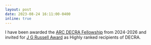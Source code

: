```yaml
---
layout: post
date: 2023-08-24 16:11:00-0400
inline: true
---
```

I have been awarded the [ARC DECRA Fellowship]((https://www.arc.gov.au/funding-research/funding-schemes/discovery-program/discovery-early-career-researcher-award-decra)) from 2024-2026 and invited for [J G Russell Award](https://www.science.org.au/supporting-science/awards-and-opportunities/j-g-russell-award) as Highly ranked recipients of DECRA.